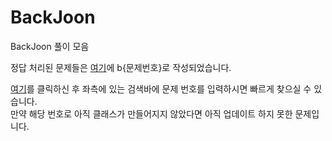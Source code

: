 # BackJoon

BackJoon 풀이 모음

정답 처리된 문제들은 [여기](https://github.com/Hounds1/BackJoon/tree/main/src/clear)에 b{문제번호}로 작성되었습니다.

[여기](https://github.com/Hounds1/BackJoon/tree/main/src/clear)를 클릭하신 후 좌측에 있는 검색바에 문제 번호를
입력하시면 빠르게 찾으실 수 있습니다. <br>
만약 해당 번호로 아직 클래스가 만들어지지 않았다면 아직 업데이트 하지 못한 문제입니다.
